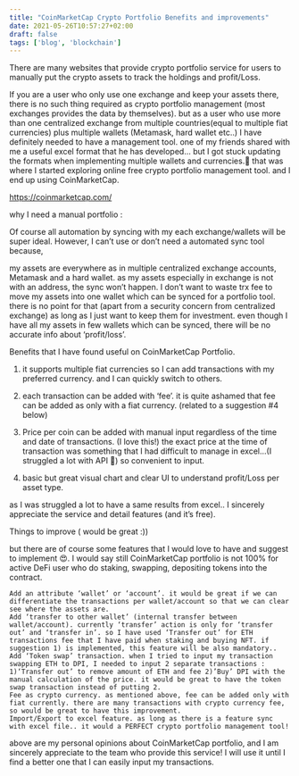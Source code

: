 ```yaml
---
title: "CoinMarketCap Crypto Portfolio Benefits and improvements"
date: 2021-05-26T10:57:27+02:00
draft: false
tags: ['blog', 'blockchain'] 
---
```



There are many websites that provide crypto portfolio service for users to manually put the crypto assets to track the holdings and profit/Loss.

If you are a user who only use one exchange and keep your assets there, there is no such thing required as crypto portfolio management (most exchanges provides the data by themselves). but as a user who use more than one centralized exchange from multiple countries(equal to multiple fiat currencies) plus multiple wallets (Metamask, hard wallet etc..) I have definitely needed to have a management tool. one of my friends shared with me a useful excel format that he has developed... but I got stuck updating the formats when implementing multiple wallets and currencies.👀 that was where I started exploring online free crypto portfolio management tool. and I end up using CoinMarketCap.

https://coinmarketcap.com/


why I need a manual portfolio :

Of course all automation by syncing with my each exchange/wallets will be super ideal. However, I can’t use or don’t need a automated sync tool because,

my assets are everywhere as in multiple centralized exchange accounts, Metamask and a hard wallet. as my assets especially in exchange is not with an address, the sync won’t happen.
I don’t want to waste trx fee to move my assets into one wallet which can be synced for a portfolio tool. there is no point for that (apart from a security concern from centralized exchange) as long as I just want to keep them for investment.
even though I have all my assets in few wallets which can be synced, there will be no accurate info about ‘profit/loss’.

Benefits that I have found useful on CoinMarketCap Portfolio.

1. it supports multiple fiat currencies so I can add transactions with my preferred currency. and I can quickly switch to others.

2. each transaction can be added with ‘fee’. it is quite ashamed that fee can be added as only with a fiat currency. (related to a suggestion #4 below)

3. Price per coin can be added with manual input regardless of the time and date of transactions. (I love this!) the exact price at the time of transaction was something that I had difficult to manage in excel…(I struggled a lot with API 🤪) so convenient to input.

4. basic but great visual chart and clear UI to understand profit/Loss per asset type.

as I was struggled a lot to have a same results from excel.. I sincerely appreciate the service and detail features (and it’s free).

Things to improve ( would be great :))

but there are of course some features that I would love to have and suggest to implement 😍. I would say still CoinMarketCap portfolio is not 100% for active DeFi user who do staking, swapping, depositing tokens into the contract.

    Add an attribute ‘wallet’ or ‘account’. it would be great if we can differentiate the transactions per wallet/account so that we can clear see where the assets are.
    Add ‘transfer to other wallet’ (internal transfer between wallet/account). currently ‘transfer’ action is only for ‘transfer out’ and ‘transfer in’. so I have used ‘Transfer out’ for ETH transactions fee that I have paid when staking and buying NFT. if suggestion 1) is implemented, this feature will be also mandatory..
    Add ‘Token swap’ transaction. when I tried to input my transaction swapping ETH to DPI, I needed to input 2 separate transactions : 1)‘Transfer out’ to remove amount of ETH and fee 2)’Buy’ DPI with the manual calculation of the price. it would be great to have the token swap transaction instead of putting 2.
    Fee as crypto currency. as mentioned above, fee can be added only with fiat currently. there are many transactions with crypto currency fee, so would be great to have this improvement.
    Import/Export to excel feature. as long as there is a feature sync with excel file.. it would a PERFECT crypto portfolio management tool!

above are my personal opinions about CoinMarketCap portfolio, and I am sincerely appreciate to the team who provide this service! I will use it until I find a better one that I can easily input my transactions.